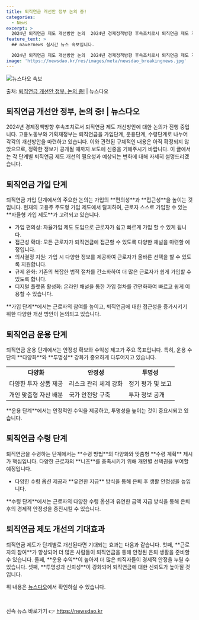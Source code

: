 ```yaml
---
title: 퇴직연금 개선안 정부 논의 중!
categories:
  - News
excerpt: >
  2024년 퇴직연금 제도 개선방안 논의  2024년 경제정책방향 후속조치로서 퇴직연금 제도 개선방안에 대한 …
feature_text: >
  ## navernews 실시간 뉴스 속보입니다.

  2024년 퇴직연금 제도 개선방안 논의  2024년 경제정책방향 후속조치로서 퇴직연금 제도 개선방안에 대한 …
image: 'https://newsdao.kr/res/images/meta/newsdao_breakingnews.jpg'
---
```


![뉴스다오 속보](https://newsdao.kr/res/images/meta/newsdao_breakingnews.jpg)

<p>출처: <a href="https://newsdao.kr/4380" rel="dofollow">퇴직연금 개선안 정부, 논의 중!</a> | 뉴스다오</p>

<h2 data-ke-size="size26">퇴직연금 개선안 정부, 논의 중! | 뉴스다오</h2>
2024년 경제정책방향 후속조치로서 퇴직연금 제도 개선방안에 대한 논의가 진행 중입니다. 고용노동부와 기획재정부는 퇴직연금을 가입단계, 운용단계, 수령단계로 나누어 각각의 개선방안을 마련하고 있습니다. 이와 관련된 구체적인 내용은 아직 확정되지 않았으므로, 정확한 정보가 공개될 때까지 보도에 신중을 기해주시기 바랍니다. 이 글에서는 각 단계별 퇴직연금 제도 개선의 필요성과 예상되는 변화에 대해 자세히 설명드리겠습니다.

<h2 data-ke-size="size24">퇴직연금 가입 단계</h2>
퇴직연금 가입 단계에서의 주요한 논의는 가입의 **편의성**과 **접근성**을 높이는 것입니다. 현재의 고용주 주도형 가입 제도에서 탈피하여, 근로자 스스로 가입할 수 있는 **자율형 가입 제도**가 고려되고 있습니다.
<ul>
  <li>가입 편의성: 자율가입 제도 도입으로 근로자가 쉽고 빠르게 가입 할 수 있게 됩니다.</li>
  <li>접근성 확대: 모든 근로자가 퇴직연금에 접근할 수 있도록 다양한 채널을 마련할 예정입니다.</li>
  <li>의사결정 지원: 가입 시 다양한 정보를 제공하여 근로자가 올바른 선택을 할 수 있도록 지원합니다.</li>
  <li>규제 완화: 기존의 복잡한 법적 절차를 간소화하여 더 많은 근로자가 쉽게 가입할 수 있도록 합니다.</li>
  <li>디지털 플랫폼 활성화: 온라인 채널을 통한 가입 절차를 간편화하여 빠르고 쉽게 이용할 수 있습니다.</li>
</ul>
**가입 단계**에서는 근로자의 참여를 높이고, 퇴직연금에 대한 접근성을 증가시키기 위한 다양한 개선 방안이 논의되고 있습니다.

<h2 data-ke-size="size24">퇴직연금 운용 단계</h2>
퇴직연금 운용 단계에서는 안정성 확보와 수익성 제고가 주요 목표입니다. 특히, 운용 수단의 **다양화**와 **투명성** 강화가 중요하게 다루어지고 있습니다.
<table>
  <tr>
    <td style="text-align: center; height: 17px;"><b>다양화</b></td>
    <td style="text-align: center; height: 17px;"><b>안정성</b></td>
    <td style="text-align: center; height: 17px;"><b>투명성</b></td>
  </tr>
  <tr>
    <td>다양한 투자 상품 제공</td>
    <td>리스크 관리 체계 강화</td>
    <td>정기 평가 및 보고</td>
  </tr>
  <tr>
    <td>개인 맞춤형 자산 배분</td>
    <td>국가 안전망 구축</td>
    <td>투자 정보 공개</td>
  </tr>
</table>
**운용 단계**에서는 안정적인 수익을 제공하고, 투명성을 높이는 것이 중요시되고 있습니다.

<h2 data-ke-size="size24">퇴직연금 수령 단계</h2>
퇴직연금을 수령하는 단계에서는 **수령 방법**의 다양화와 맞춤형 **수령 계획** 제시가 핵심입니다. 다양한 근로자의 **니즈**를 충족시키기 위해 개인별 선택권을 부여할 예정입니다.
<ul>
  <li>다양한 수령 옵션 제공과 **유연한 지급** 방식을 통해 은퇴 후 생활 안정성을 높입니다.</li>
</ul>
**수령 단계**에서는 근로자의 다양한 수령 옵션과 유연한 금액 지급 방식을 통해 은퇴 후의 경제적 안정성을 증진시킬 수 있습니다.

<h2 data-ke-size="size24">퇴직연금 제도 개선의 기대효과</h2>
퇴직연금 제도가 단계별로 개선된다면 기대되는 효과는 다음과 같습니다. 첫째, **근로자의 참여**가 향상되어 더 많은 사람들이 퇴직연금을 통해 안정된 은퇴 생활을 준비할 수 있습니다. 둘째, **운용 수익**이 높아져 더 많은 퇴직자들이 경제적 안정을 누릴 수 있습니다. 셋째, **투명성과 신뢰성**이 강화되어 퇴직연금에 대한 신뢰도가 높아질 것입니다. 

위 내용은 <a href="https://newsdao.kr/4380">뉴스다오</a>에서 확인하실 수 있습니다. 

<p data-ke-size="size16">&nbsp;</p> 

신속 뉴스 바로가기 👉 <a href="https://newsdao.kr" rel="dofollow">https://newsdao.kr</a>


